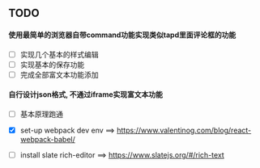 ## TODO

#### 使用最简单的浏览器自带command功能实现类似tapd里面评论框的功能
- [ ] 实现几个基本的样式编辑
- [ ] 实现基本的保存功能
- [ ] 完成全部富文本功能添加

#### 自行设计json格式, 不通过iframe实现富文本功能

- [ ] 基本原理跑通


- [x] set-up webpack dev env  ==> https://www.valentinog.com/blog/react-webpack-babel/
- [ ] install slate rich-editor ==> https://www.slatejs.org/#/rich-text
